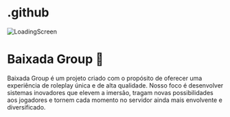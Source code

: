 # .github
![LoadingScreen](https://github.com/user-attachments/assets/fbcfa25c-a889-4323-866d-7dd01751d112)
# Baixada Group 🍹
Baixada Group é um projeto criado com o propósito de oferecer uma experiência de roleplay única e de alta qualidade. Nosso foco é desenvolver sistemas inovadores que elevem a imersão, tragam novas possibilidades aos jogadores e tornem cada momento no servidor ainda mais envolvente e diversificado.
